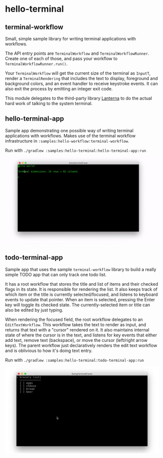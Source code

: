# hello-terminal

## terminal-workflow

Small, simple sample library for writing terminal applications with workflows.

The API entry points are `TerminalWorkflow` and `TerminalWorkflowRunner`. Create one of each of
those, and pass your workflow to `TerminalWorkflowRunner.run()`.

Your `TerminalWorkflow` will get the current size of the terminal as `InputT`, render a
`TerminalRendering` that includes the text to display, foreground and background colors, and an
event handler to receive keystroke events. It can also exit the process by emitting an integer
exit code.

This module delegates to the third-party library [Lanterna](https://github.com/mabe02/lanterna)
to do the actual hard work of talking to the system terminal.


## hello-terminal-app

Sample app demonstrating one possible way of writing terminal applications with workflows.
Makes use of the terminal workflow infrastructure in `:samples:hello-workflow:terminal-workflow`.

Run with `./gradlew :samples:hello-terminal:hello-terminal-app:run`

![Screen recording of the sample app](.assets/hello-terminal-demo.gif)


## todo-terminal-app

Sample app that uses the sample `terminal-workflow` library to build a really simple TODO app that
can only track one todo list.

It has a root workflow that stores the title and list of items and their checked flags in its state.
It is responsible for rendering the list. It also keeps track of which item or the title is
currently selected/focused, and listens to keyboard events to update that pointer. When an item
is selected, pressing the Enter key will toggle its checked state. The currently-selected item or
title can also be edited by just typing.

When rendering the focused field, the root workflow delegates to an `EditTextWorkflow`. This
workflow takes the text to render as input, and returns that text with a "cursor" rendered on it.
It also maintains internal state of where the cursor is in the text, and listens for key events
that either add text, remove text (backspace), or move the cursor (left/right arrow keys). The
parent workflow just declaratively renders the edit text workflow and is oblivious to how it's doing
text entry.

Run with `./gradlew :samples:hello-terminal:todo-terminal-app:run`

![Screen recording of the sample TODO app](.assets/todo-terminal-demo.gif)
